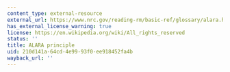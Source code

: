 ```yaml
---
content_type: external-resource
external_url: https://www.nrc.gov/reading-rm/basic-ref/glossary/alara.html
has_external_license_warning: true
license: https://en.wikipedia.org/wiki/All_rights_reserved
status: ''
title: ALARA principle
uid: 210d141a-64cd-4e99-93f0-ee918452fa4b
wayback_url: ''
---
```


